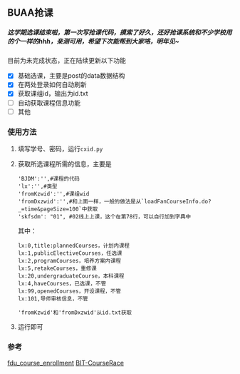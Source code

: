 ## BUAA抢课
##### 这学期选课结束啦，第一次写抢课代码，摸索了好久，还好抢课系统和不少学校用的个一样的hhh，亲测可用，希望下次能帮到大家咯，明年见~

目前为未完成状态，正在陆续更新以下功能
- [x] 基础选课，主要是post的data数据结构
- [x] 在两处登录如何自动刷新
- [x] 获取课组id，输出为id.txt
- [ ] 自动获取课程信息功能
- [ ] 其他

### 使用方法
1. 填写学号、密码，运行`cxid.py`  
2. 获取所选课程所需的信息，主要是
   ```
   'BJDM':'',#课程的代码
   'lx':'',#类型
   'fromKzwid':'',#课组wid
   'fromDxzwid':'',#和上面一样，一般的做法是从`loadFanCourseInfo.do?_=time&pageSize=100`中获取
   'skfsdm': "01", #02线上上课，这个在第78行，可以自行加到字典中
   ```
   其中：
   ```
   lx:0,title:plannedCourses，计划内课程
   lx:1,publicElectiveCourses，任选课
   lx:2,programCourses，培养方案内课程
   lx:5,retakeCourses，重修课
   lx:20,undergraduateCourse，本科课程
   lx:4,haveCourses，已选课，不管
   lx:99,openedCourses，开设课程，不管
   lx:101,导师审核信息，不管

   'fromKzwid'和'fromDxzwid'从id.txt获取
   ```
   
3. 运行即可

### 参考
[fdu_course_enrollment](https://github.com/JarynWong/fdu_course_enrollment)
[BIT-CourseRace](https://github.com/Jump-Wang-111/BIT-CourseRace)
